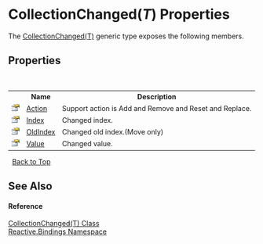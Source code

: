 # CollectionChanged(*T*) Properties
 

The <a href="24c66563-ab8b-9a2a-e823-ec1fe1f272b9">CollectionChanged(T)</a> generic type exposes the following members.


## Properties
&nbsp;<table><tr><th></th><th>Name</th><th>Description</th></tr><tr><td>![Public property](media/pubproperty.gif "Public property")</td><td><a href="a94616ca-0c7d-21d8-3835-6ad6a8adc5f0">Action</a></td><td>
Support action is Add and Remove and Reset and Replace.</td></tr><tr><td>![Public property](media/pubproperty.gif "Public property")</td><td><a href="60c6d343-9180-13fd-82ed-58cd407ae85c">Index</a></td><td>
Changed index.</td></tr><tr><td>![Public property](media/pubproperty.gif "Public property")</td><td><a href="66ec8677-cad0-b876-57a9-6a0d2ac5e8a8">OldIndex</a></td><td>
Changed old index.(Move only)</td></tr><tr><td>![Public property](media/pubproperty.gif "Public property")</td><td><a href="a12c323c-5acf-0337-b680-580bd66c9019">Value</a></td><td>
Changed value.</td></tr></table>&nbsp;
<a href="#collectionchanged(*t*)-properties">Back to Top</a>

## See Also


#### Reference
<a href="24c66563-ab8b-9a2a-e823-ec1fe1f272b9">CollectionChanged(T) Class</a><br /><a href="c3971206-685a-088e-bb60-d89f59135b99">Reactive.Bindings Namespace</a><br />